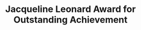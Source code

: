 ---
title: "Jacqueline Leonard Award for Outstanding Achievement"
layout: none
level:  ""
bottom:  "Scream Theatre Schools"
symbol: "achieve/scream.png"
uniquecolour: "(43,167,229,1)"
categories: achievement
---
